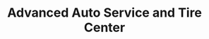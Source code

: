 ---
title: "Advanced Auto Service and Tire Center"
url: /prescott/advanced-auto-service-and-tire-center/
shop: car repair
---